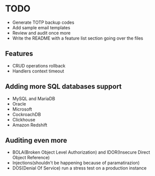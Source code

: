 # TODO
* Generate TOTP backup codes
* Add sample email templates
* Review and audit once more
* Write the README with a feature list section going over the files
## Features
* CRUD operations rollback
* Handlers context timeout
## Adding more SQL databases support
* MySQL and MariaDB
* Oracle
* Microsoft
* CockroachDB
* Clickhouse
* Amazon Redshift
## Auditing even more
* BOLA(Broken Object Level Authorization) and IDOR(Insecure Direct Object Reference)
* Injections(shouldn't be happening because of paramatirazion)
* DOS(Denial Of Service) run a stress test on a production instance